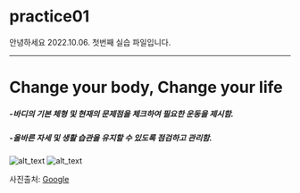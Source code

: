 # practice01

안녕하세요 2022.10.06. 첫번째 실습 파일입니다.

***
 
# <b> Change your body, Change your life</b>

##### -바디의 기본 체형 및 현재의 문제점을 체크하여 필요한 운동을 제시함.
##### -올바른 자세 및 생활 습관을 유지할 수 있도록 점검하고 관리함.



![alt_text](https://sinicropispine.com/wp-content/uploads/2017/05/strengthen-spine.jpg)
![alt_text](https://post.healthline.com/wp-content/uploads/2020/09/Back_Dumbbell_Workout_Weights-1200x628-Facebook-1200x628.jpg)

사진출처: [Google][googlelink]

[googlelink]:http://google.com

